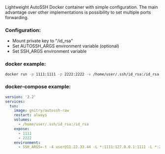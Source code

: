 Lightweight AutoSSH Docker container with simple configuration.
The main advantage over other implementations is possibility to set multiple ports forwarding.

### Configuration:

* Mount private key to "/id_rsa"
* Set AUTOSSH_ARGS environment variable (optional)
* Set SSH_ARGS environment variable

### docker example:

```bash
docker run -p 1111:1111 -p 2222:2222 -v /home/user/.ssh/id_rsa:/id_rsa -e SSH_ARGS="-t -4 -L *:1111:127.0.0.1:1111 -L *:2222:127.0.0.1:2222 user@11.22.33.44" gnitry/autossh-raw
```

### docker-compose example:

```YAML
version: '2.2'
services:
  tun:
    image: gnitry/autossh-raw
    restart: always
    volumes:
      - /home/user/.ssh/id_rsa:/id_rsa
    expose:
      - 1111
      - 2222
    environment:
      - SSH_ARGS=-t -4 user@11.22.33.44 -L *:1111:127.0.0.1:1111 -L *:2222:127.0.0.1:2222
```
